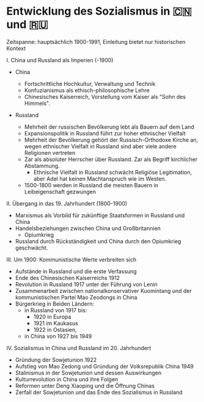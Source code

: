 # Entwicklung des Sozialismus in 🇨🇳 und 🇷🇺

Zeitspanne: hauptsächlich 1900-1991, Einleitung bietet nur historischen Kontext

I. China und Russland als Imperien (-1900)

- China
    - Fortschrittliche Hochkultur, Verwaltung und Technik
    - Konfuzianismus als ethisch-philosophische Lehre
    - Chinesisches Kaiserreich, Vorstellung vom Kaiser als "Sohn des Himmels".

- Russland
    - Mehrheit der russischen Bevölkerung lebt als Bauern auf dem Land
    - Expansionspolitik in Russland führt zur hoher ethnischer Vielfalt
    - Mehrheit der Bevölkerung gehört der Russisch-Orthodoxe Kirche an, wegen ethnischer Vielfalt in Russland sind aber viele andere Religionen vertreten
    - Zar als absoluter Herr­scher über Russland. Zar als Begriff kirchlicher Abstammung.
        - Ethnische Vielfalt in Russland schwächt Religiöse Legitimation, aber Adel hat keinen Machtanspruch wie im Westen.
    - 1500-1800 werden in Russland die meisten Bauern in Leibeigenschaft gezwungen

II. Übergang in das 19. Jahrhundert (1800-1900)

- Marxismus als Vorbild für zukünftige Staatsformen in Russland und China
- Handelsbeziehungen zwischen China und Großbritannien
    - Opiumkrieg
- Russland durch Rückständigkeit und China durch den Opiumkrieg geschwächt.

III. Um 1900: Kommunistische Werte verbreiten sich

- Aufstände in Russland und die erste Verfassung
- Ende des Chinesischen Kaiserreichs 1912
- Revolution in Russland 1917 unter der Führung von Lenin
- Zusammenarbeit zwischen nationalkonservativer Kuomintang und der kommunistischen Partei Mao Zeodongs in China
- Bürgerkrieg in Beiden Ländern:
    -  in Russland von 1917 bis:
        -  1920 in Europa
        -  1921 im Kaukasus
        -  1922 in Ostasien,
    -  in China von 1927 bis 1949

IV. Sozialismus in China und Russland im 20. Jahrhundert

- Gründung der Sowjetunion 1922
- Aufstieg von Mao Zedong und Gründung der Volksrepublik China 1949
- Stalinismus in der Sowjetunion und dessen Auswirkungen
- Kulturrevolution in China und ihre Folgen
- Reformen unter Deng Xiaoping und die Öffnung Chinas
- Zerfall der Sowjetunion und das Ende des Sozialismus in Russland
